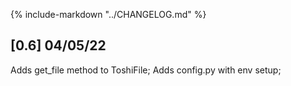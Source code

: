 {%
  include-markdown "../CHANGELOG.md"
%}

## [0.6] 04/05/22
Adds get_file method to ToshiFile;
Adds config.py with env setup;